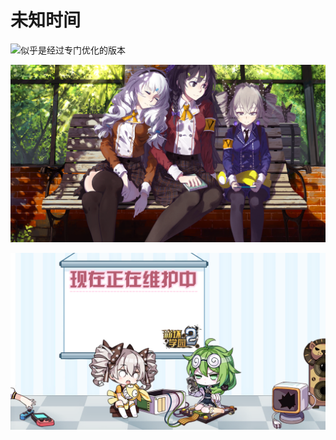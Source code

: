 # 未知时间

![&#x4F3C;&#x4E4E;&#x662F;&#x7ECF;&#x8FC7;&#x4E13;&#x95E8;&#x4F18;&#x5316;&#x7684;&#x7248;&#x672C;](../../.gitbook/assets/qq-tu-pian-20210110130834.jpg)

![](../../.gitbook/assets/cg01_iphone5.png)

![](../../.gitbook/assets/maintain.png)

